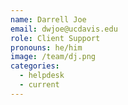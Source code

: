 ```yaml
---
name: Darrell Joe
email: dwjoe@ucdavis.edu
role: Client Support
pronouns: he/him
image: /team/dj.png
categories:
  - helpdesk
  - current
---
```

